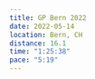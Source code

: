 ```yaml
---
title: GP Bern 2022
date: 2022-05-14
location: Bern, CH
distance: 16.1
time: "1:25:38"
pace: "5:19"
---
```

